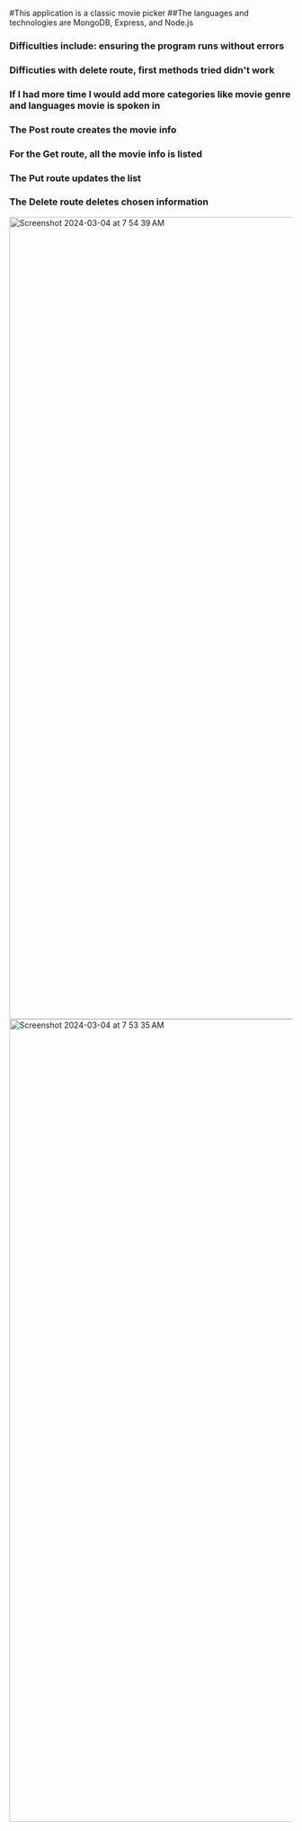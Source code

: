 #This application is a classic movie picker
##The languages and technologies are MongoDB, Express, and Node.js
### Difficulties include: ensuring the program runs without errors
### Difficuties with delete route, first methods tried didn't work
### If I had more time I would add more categories like movie genre and languages movie is spoken in 
### The Post route creates the movie info 
### For the Get route, all the movie info is listed
### The Put route updates the list
### The Delete route deletes chosen information
<img width="1425" alt="Screenshot 2024-03-04 at 7 54 39 AM" src="https://github.com/gee4star/SBA319/assets/151780860/bd8f3a6b-446b-4897-839d-2f45e4523d6f">

<img width="1426" alt="Screenshot 2024-03-04 at 7 53 35 AM" src="https://github.com/gee4star/SBA319/assets/151780860/44f156ad-861d-4537-92dd-2ecf568d7207">
